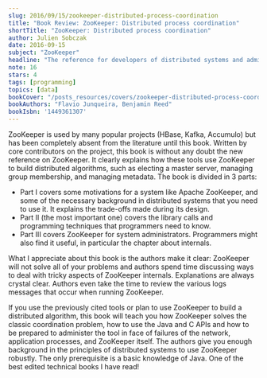 ```yaml
---
slug: 2016/09/15/zookeeper-distributed-process-coordination
title: "Book Review: ZooKeeper: Distributed process coordination"
shortTitle: "ZooKeeper: Distributed process coordination"
author: Julien Sobczak
date: 2016-09-15
subject: "ZooKeeper"
headline: "The reference for developers of distributed systems and administrators of applications using ZooKeeper in production"
note: 16
stars: 4
tags: [programming]
topics: [data]
bookCover: "/posts_resources/covers/zookeeper-distributed-process-coordination.jpg"
bookAuthors: "Flavio Junqueira, Benjamin Reed"
bookIsbn: '1449361307'
---
```



ZooKeeper is used by many popular projects (HBase, Kafka, Accumulo) but has been completely absent from the literature until this book. Written by core contributors on the project, this book is without any doubt the new reference on ZooKeeper. It clearly explains how these tools use ZooKeeper to build distributed algorithms, such as electing a master server, managing group membership, and managing metadata. The book is divided in 3 parts:

- Part I covers some motivations for a system like Apache ZooKeeper, and some of the necessary background in distributed systems that you need to use it. It explains the trade-offs made during its design.
- Part II (the most important one) covers the library calls and programming techniques that programmers need to know.
- Part III covers ZooKeeper for system administrators. Programmers might also find it useful, in particular the chapter about internals.

What I appreciate about this book is the authors make it clear: ZooKeeper will not solve all of your problems and authors spend time discussing ways to deal with tricky aspects of ZooKeeper internals. Explanations are always crystal clear. Authors even take the time to review the various logs messages that occur when running ZooKeeper.

If you use the previously cited tools or plan to use ZooKeeper to build a distributed algorithm, this book will teach you how ZooKeeper solves the classic coordination problem, how to use the Java and C APIs and how to be prepared to administer the tool in face of failures of the network, application processes, and ZooKeeper itself. The authors give you enough background in the principles of distributed systems to use ZooKeeper robustly. The only prerequisite is a basic knowledge of Java. One of the best edited technical books I have read!

